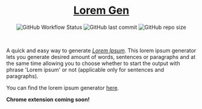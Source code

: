<h1 align='center'>
 <a href='https://demondaddy22.github.io/Lorem-Gen/'>Lorem Gen</a>
</h1>

<p align='center'>
    <img alt="GitHub Workflow Status" src="https://img.shields.io/github/workflow/status/DemonDaddy22/Lorem-Gen/Deploy%20Lorem%20Gen?color=%23F9906F&style=for-the-badge">
    <img alt="GitHub last commit" src="https://img.shields.io/github/last-commit/DemonDaddy22/Lorem-Gen?color=%234D5AF3&style=for-the-badge">
    <img alt="GitHub repo size" src="https://img.shields.io/github/repo-size/DemonDaddy22/lorem-Gen?color=%2350C87C&style=for-the-badge">
</p>

<br />

A quick and easy way to generate [*Lorem Ipsum*](https://en.wikipedia.org/wiki/Lorem_ipsum). This lorem ipsum generator lets you generate desired amount of words, sentences or paragraphs and at the same time allowing you to choose whether to start the output with phrase 'Lorem ipsum' or not (applicable only for sentences and paragraphs).

You can find the lorem ipsum generator [here](https://demondaddy22.github.io/Lorem-Gen/).

**Chrome extension coming soon!**